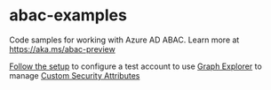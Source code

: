 # abac-examples
Code samples for working with Azure AD ABAC. Learn more at https://aka.ms/abac-preview

[Follow the setup](/Graph-explorer-setup.md) to configure a test account to use [Graph Explorer](https://docs.microsoft.com/en-us/graph/graph-explorer/graph-explorer-overview) to manage [Custom Security Attributes](https://docs.microsoft.com/en-us/azure/active-directory/fundamentals/custom-security-attributes-overview)

